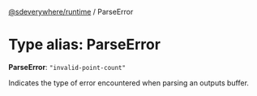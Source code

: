 [@sdeverywhere/runtime](../index.md) / ParseError

# Type alias: ParseError

 **ParseError**: ``"invalid-point-count"``

Indicates the type of error encountered when parsing an outputs buffer.
